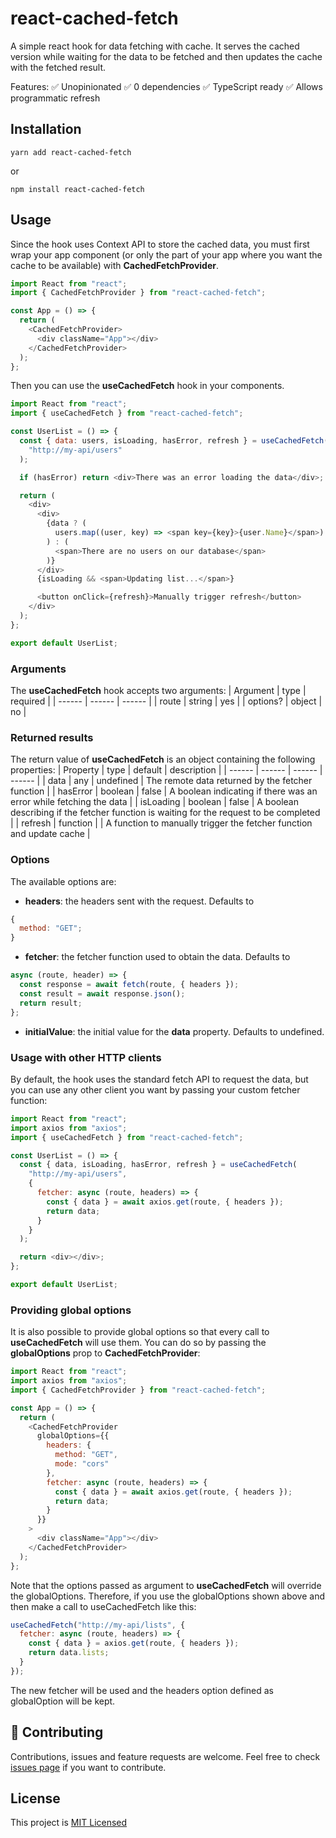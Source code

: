 # react-cached-fetch

A simple react hook for data fetching with cache. It serves the cached version while waiting for the data to be fetched and then updates the cache with the fetched result.

Features:
✅ Unopinionated
✅ 0 dependencies
✅ TypeScript ready
✅ Allows programmatic refresh

## Installation

```
yarn add react-cached-fetch
```

or

```
npm install react-cached-fetch
```

## Usage

Since the hook uses Context API to store the cached data, you must first wrap your app component (or only the part of your app where you want the cache to be available) with **CachedFetchProvider**.

```javascript
import React from "react";
import { CachedFetchProvider } from "react-cached-fetch";

const App = () => {
  return (
    <CachedFetchProvider>
      <div className="App"></div>
    </CachedFetchProvider>
  );
};
```

Then you can use the **useCachedFetch** hook in your components.

```javascript
import React from "react";
import { useCachedFetch } from "react-cached-fetch";

const UserList = () => {
  const { data: users, isLoading, hasError, refresh } = useCachedFetch(
    "http://my-api/users"
  );

  if (hasError) return <div>There was an error loading the data</div>;

  return (
    <div>
      <div>
        {data ? (
          users.map((user, key) => <span key={key}>{user.Name}</span>)
        ) : (
          <span>There are no users on our database</span>
        )}
      </div>
      {isLoading && <span>Updating list...</span>}

      <button onClick={refresh}>Manually trigger refresh</button>
    </div>
  );
};

export default UserList;
```

### Arguments

The **useCachedFetch** hook accepts two arguments:
| Argument | type | required |
| ------ | ------ | ------ |
| route | string | yes |
| options? | object | no |

### Returned results

The return value of **useCachedFetch** is an object containing the following properties:
| Property | type | default | description |
| ------ | ------ | ------ | ------ |
| data | any | undefined | The remote data returned by the fetcher function |
| hasError | boolean | false | A boolean indicating if there was an error while fetching the data |
| isLoading | boolean | false | A boolean describing if the fetcher function is waiting for the request to be completed |
| refresh | function | | A function to manually trigger the fetcher function and update cache |

### Options

The available options are:

- **headers**: the headers sent with the request. Defaults to

```javascript
{
  method: "GET";
}
```

- **fetcher**: the fetcher function used to obtain the data. Defaults to

```javascript
async (route, header) => {
  const response = await fetch(route, { headers });
  const result = await response.json();
  return result;
};
```

- **initialValue**: the initial value for the **data** property. Defaults to undefined.

### Usage with other HTTP clients

By default, the hook uses the standard fetch API to request the data, but you can use any other client you want by passing your custom fetcher function:

```javascript
import React from "react";
import axios from "axios";
import { useCachedFetch } from "react-cached-fetch";

const UserList = () => {
  const { data, isLoading, hasError, refresh } = useCachedFetch(
    "http://my-api/users",
    {
      fetcher: async (route, headers) => {
        const { data } = await axios.get(route, { headers });
        return data;
      }
    }
  );

  return <div></div>;
};

export default UserList;
```

### Providing global options

It is also possible to provide global options so that every call to **useCachedFetch** will use them. You can do so by passing the **globalOptions** prop to **CachedFetchProvider**:

```javascript
import React from "react";
import axios from "axios";
import { CachedFetchProvider } from "react-cached-fetch";

const App = () => {
  return (
    <CachedFetchProvider
      globalOptions={{
        headers: {
          method: "GET",
          mode: "cors"
        },
        fetcher: async (route, headers) => {
          const { data } = await axios.get(route, { headers });
          return data;
        }
      }}
    >
      <div className="App"></div>
    </CachedFetchProvider>
  );
};
```

Note that the options passed as argument to **useCachedFetch** will override the globalOptions. Therefore, if you use the globalOptions shown above and then make a call to useCachedFetch like this:

```javascript
useCachedFetch("http://my-api/lists", {
  fetcher: async (route, headers) => {
    const { data } = axios.get(route, { headers });
    return data.lists;
  }
});
```

The new fetcher will be used and the headers option defined as globalOption will be kept.

## 🤝 Contributing

Contributions, issues and feature requests are welcome.
Feel free to check [issues page](https://github.com/vitorbertolucci/react-cached-fetch/issues) if you want to contribute.

## License

This project is [MIT Licensed](https://github.com/vitorbertolucci/react-cached-fetch/blob/main/LICENSE)
